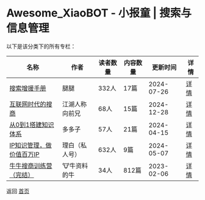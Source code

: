 # Awesome_XiaoBOT - 小报童 | 搜索与信息管理

以下是该分类下的所有专栏：

| 名称 | 作者 | 读者数量 | 内容数量 | 更新时间 | 详情 |
|------|------|----------|----------|----------|------|
| [搜索增援手册](https://xiaobot.net/p/ketobook?refer=0b133df9-27dc-423b-8101-639049001c13) | 腿腿 | 332人 | 17篇 |  2024-07-26 | [详情](../data/ketobook.md) |
| [互联网时代的搜商](https://xiaobot.net/p/searching?refer=0b133df9-27dc-423b-8101-639049001c13) | 江湖人称向前兄 | 68人 | 15篇 |  2024-12-28 | [详情](../data/searching.md) |
| [从0到1搭建知识体系](https://xiaobot.net/p/Notion666?refer=0b133df9-27dc-423b-8101-639049001c13) | 多多子 | 57人 | 21篇 |  2024-04-15 | [详情](../data/Notion666.md) |
| [IP知识管理，做价值百万IP](https://xiaobot.net/p/lhcfzsgl?refer=0b133df9-27dc-423b-8101-639049001c13) | 理白（私人号） | 632人 | 9篇 |  2024-05-07 | [详情](../data/lhcfzsgl.md) |
| [牛牛搜商训练营（完结）](https://xiaobot.net/p/niu?refer=0b133df9-27dc-423b-8101-639049001c13) | 🐮牛资料的牛 | 34人 | 812篇 |  2023-02-06 | [详情](../data/niu.md) |


返回 [首页](../README.md)
